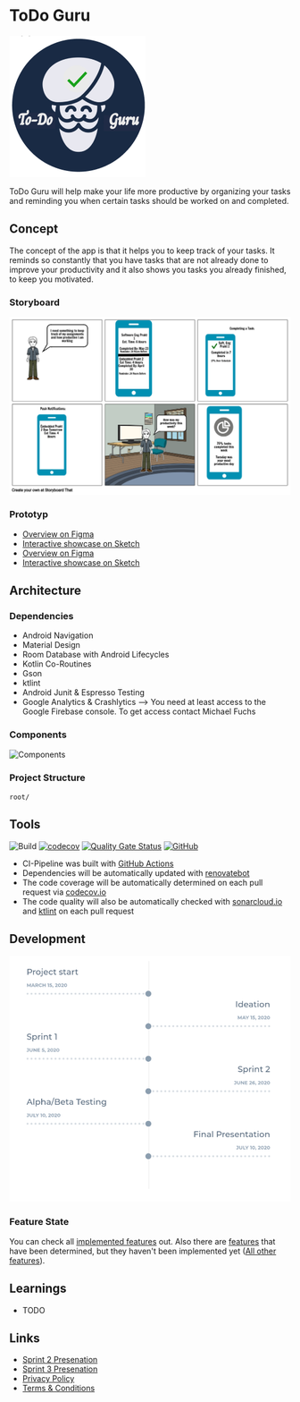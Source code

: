 # ToDo Guru
![logo](assets/logo.png)

ToDo Guru will help make your life more productive by organizing your tasks and reminding you when certain tasks should be worked on and completed.


## Concept
The concept of the app is that it helps you to keep track of your tasks. It reminds so constantly that you have tasks that are not already done to improve your productivity and it also shows you tasks you already finished, to keep you motivated.

### Storyboard
![Storyboard](assets/storyboard.png)
### Prototyp
* [Overview on Figma](https://www.figma.com/file/XoVCNBGzGf3GtRMCQAQIDV/prototype?node-id=0%3A1)
* [Interactive showcase on Sketch](https://www.figma.com/proto/XoVCNBGzGf3GtRMCQAQIDV/prototype?node-id=0%3A1823&scaling=min-zoom)
* [Overview on Figma](https://www.sketch.com/s/b24594e7-bbed-4fd7-af92-4ea9c37969a1)
* [Interactive showcase on Sketch](https://www.sketch.com/s/b24594e7-bbed-4fd7-af92-4ea9c37969a1/a/QqywbY/play)


## Architecture
### Dependencies
* Android Navigation 
* Material Design
* Room Database with Android Lifecycles
* Kotlin Co-Routines
* Gson
* ktlint
* Android Junit & Espresso Testing
* Google Analytics & Crashlytics --> You need at least access to the Google Firebase console. To get access contact Michael Fuchs

### Components
![Components](assets/components.png)

### Project Structure
```
root/

```

## Tools
![Build](https://github.com/mobileappdevhm20/team-project-team_4/workflows/Build/badge.svg) [![codecov](https://codecov.io/gh/mobileappdevhm20/team-project-team_4/branch/master/graph/badge.svg)](https://codecov.io/gh/mobileappdevhm20/team-project-team_4) [![Quality Gate Status](https://sonarcloud.io/api/project_badges/measure?project=mobileappdevhm20_team-project-team_4&metric=alert_status)](https://sonarcloud.io/dashboard?id=mobileappdevhm20_team-project-team_4) [![GitHub](https://img.shields.io/github/license/mobileappdevhm20/team-project-team_4)](https://github.com/mobileappdevhm20/team-project-team_4/blob/master/LICENSE)
* CI-Pipeline was built with [GitHub Actions](https://github.com/mobileappdevhm20/team-project-team_4/actions)
* Dependencies will be automatically updated with [renovatebot](https://app.renovatebot.com/dashboard#github/mobileappdevhm20/team-project-team_4)
* The code coverage will be automatically determined on each pull request via [codecov.io](https://codecov.io/gh/mobileappdevhm20/team-project-team_4)
* The code quality will also be automatically checked with [sonarcloud.io](https://sonarcloud.io/organizations/mobileappdevhm20/projects) and [ktlint](https://github.com/pinterest/ktlint) on each pull request


## Development
![Timeline](assets/timeline.png)

### Feature State
You can check all [implemented features](https://github.com/mobileappdevhm20/team-project-team_4/issues?q=is%3Aissue+is%3Aclosed) out. Also there are [features](https://github.com/mobileappdevhm20/team-project-team_4/wiki/Use-Cases) that have been determined, but they haven't been implemented yet ([All other features](https://github.com/mobileappdevhm20/team-project-team_4/issues)).

## Learnings
* TODO


## Links
* [Sprint 2 Presenation](https://docs.google.com/presentation/d/1onptqqwC0zfsclfpvAKzEf4_YOFf-ZvH7bKNGJNikvA/edit?usp=sharing)
* [Sprint 3 Presenation](https://docs.google.com/presentation/d/1HmiV4ydcXIB96d2ua-lohfKKjHxyVI61lJSczTgyQ7w/edit?usp=sharing)
* [Privacy Policy](privacy.html)
* [Terms & Conditions](terms_and_condition.html)
